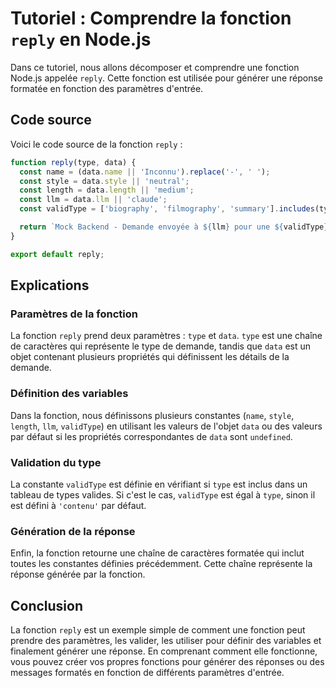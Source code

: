 # Tutoriel : Comprendre la fonction `reply` en Node.js

Dans ce tutoriel, nous allons décomposer et comprendre une fonction Node.js appelée `reply`. Cette fonction est utilisée pour générer une réponse formatée en fonction des paramètres d'entrée.

## Code source

Voici le code source de la fonction `reply` :

```js
function reply(type, data) {
  const name = (data.name || 'Inconnu').replace('-', ' ');
  const style = data.style || 'neutral';
  const length = data.length || 'medium';
  const llm = data.llm || 'claude';
  const validType = ['biography', 'filmography', 'summary'].includes(type) ? type : 'contenu';

  return `Mock Backend - Demande envoyée à ${llm} pour une ${validType} de "${name}", avec un style "${style}" et une longueur "${length}".`;
}

export default reply;
```

## Explications

### Paramètres de la fonction

La fonction `reply` prend deux paramètres : `type` et `data`. `type` est une chaîne de caractères qui représente le type de demande, tandis que `data` est un objet contenant plusieurs propriétés qui définissent les détails de la demande.

### Définition des variables

Dans la fonction, nous définissons plusieurs constantes (`name`, `style`, `length`, `llm`, `validType`) en utilisant les valeurs de l'objet `data` ou des valeurs par défaut si les propriétés correspondantes de `data` sont `undefined`.

### Validation du type

La constante `validType` est définie en vérifiant si `type` est inclus dans un tableau de types valides. Si c'est le cas, `validType` est égal à `type`, sinon il est défini à `'contenu'` par défaut.

### Génération de la réponse

Enfin, la fonction retourne une chaîne de caractères formatée qui inclut toutes les constantes définies précédemment. Cette chaîne représente la réponse générée par la fonction.

## Conclusion

La fonction `reply` est un exemple simple de comment une fonction peut prendre des paramètres, les valider, les utiliser pour définir des variables et finalement générer une réponse. En comprenant comment elle fonctionne, vous pouvez créer vos propres fonctions pour générer des réponses ou des messages formatés en fonction de différents paramètres d'entrée.